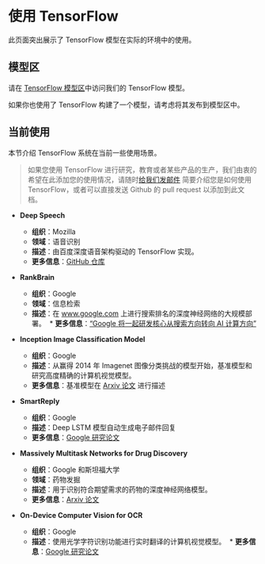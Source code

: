 # 使用 TensorFlow

此页面突出展示了 TensorFlow 模型在实际的环境中的使用。


## 模型区

请在 [TensorFlow 模型区](https://github.com/tensorflow/models)中访问我们的 TensorFlow 模型。

如果你也使用了 TensorFlow 构建了一个模型，请考虑将其发布到模型区中。


## 当前使用

本节介绍 TensorFlow 系统在当前一些使用场景。

> 如果您使用 TensorFlow 进行研究，教育或者某些产品的生产，我们由衷的希望在此添加您的使用情况，请随时[给我们发邮件](mailto:usecases@tensorflow.org) 简要介绍您是如何使用 TensorFlow，或者可以直接发送 Github 的 pull request 以添加到此文档。

* **Deep Speech**
  * **组织**：Mozilla
  * **领域**：语音识别
  * **描述**：由百度深度语音架构驱动的 TensorFlow 实现。
  * **更多信息**：[GitHub 仓库](https://github.com/mozilla/deepspeech)

* **RankBrain**
  * **组织**：Google
  * **领域**：信息检索
  * **描述**：在 www.google.com 上进行搜索排名的深度神经网络的大规模部署。
  * **更多信息**：[“Google 将一起研发核心从搜索方向转向 AI 计算方向”](http://www.bloomberg.com/news/articles/2015-10-26/google-turning-its-lucrative-web-search-over-to-ai-machines)


* **Inception Image Classification Model**
  * **组织**：Google
  * **描述**：从赢得 2014 年 Imagenet 图像分类挑战的模型开始，基准模型和研究高度精确的计算机视觉模型。
  * **更多信息**：基准模型在 [Arxiv 论文](http://arxiv.org/abs/1409.4842) 进行描述

* **SmartReply**
  * **组织**：Google
  * **描述**：Deep LSTM 模型自动生成电子邮件回复
  * **更多信息**：[Google 研究论文](http://googleresearch.blogspot.com/2015/11/computer-respond-to-this-email.html)


* **Massively Multitask Networks for Drug Discovery**
  * **组织**：Google 和斯坦福大学
  * **领域**：药物发掘
  * **描述**：用于识别符合期望需求的药物的深度神经网络模型。
  * **更多信息**：[Arxiv 论文](http://arxiv.org/abs/1502.02072)

* **On-Device Computer Vision for OCR**
  * **组织**：Google
  * **描述**：使用光学字符识别功能进行实时翻译的计算机视觉模型。
  * **更多信息**：[Google 研究论文](http://googleresearch.blogspot.com/2015/07/how-google-translate-squeezes-deep.html)
